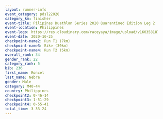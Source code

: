 ```yaml
--- 
layout: runner-info 
event_category: pdsl22020 
category_km: finisher 
event-title: Pilipinas Duathlon Series 2020 Quarantined Edition Leg 2  
event-location: Philippines 
event-logo: https://res.cloudinary.com/raceyaya/image/upload/v1603581872/41E92198-22DE-4F19-946A-F3E262850A63_n9inde.png 
event-date: 2020-10-25 
checkpoint-name2: Run T1 (7km)  
checkpoint-name3: Bike (30km) 
checkpoint-name4: Run T2 (5km) 
overall_rank: 34
gender_rank: 22
category_rank: 5
bib: 236
first_name: Roncel
last_name: Nebre
gender: Male
category: M40-44
country: Philippines
checkpoint2: 0-46-14
checkpoint3: 1-51-29
checkpoint4: 0-55-41
total_time: 3-33-24
--- 
```

